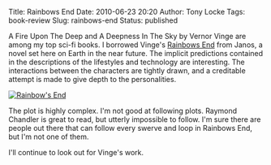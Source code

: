 Title: Rainbows End
Date: 2010-06-23 20:20
Author: Tony Locke
Tags: book-review
Slug: rainbows-end
Status: published

A Fire Upon The Deep and A Deepness In The Sky by Vernor Vinge are among my top sci-fi books. I borrowed Vinge's [Rainbows End](http://en.wikipedia.org/wiki/Rainbows_End) from Janos, a novel set here on Earth in the near future. The implicit predictions contained in the descriptions of the lifestyles and technology are interesting. The interactions between the characters are tightly drawn, and a creditable attempt is made to give depth to the personalities.  
  
[![Rainbow's End](http://upload.wikimedia.org/wikipedia/en/thumb/e/ec/VernorVinge_RainbowsEnd.jpg/200px-VernorVinge_RainbowsEnd.jpg)](http://upload.wikimedia.org/wikipedia/en/thumb/e/ec/VernorVinge_RainbowsEnd.jpg/200px-VernorVinge_RainbowsEnd.jpg)  
  
The plot is highly complex. I'm not good at following plots. Raymond Chandler is great to read, but utterly impossible to follow. I'm sure there are people out there that can follow every swerve and loop in Rainbows End, but I'm not one of them.  
  
I'll continue to look out for Vinge's work.
